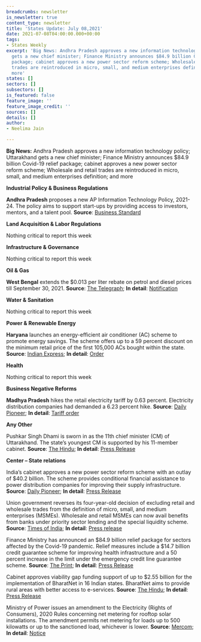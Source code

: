 ```yaml
---
breadcrumbs: newsletter
is_newsletter: true
content_type: newsletter
title: 'States Update: July 08,2021'
date: 2021-07-08T04:00:00.000+00:00
tags:
- States Weekly
excerpt: 'Big News: Andhra Pradesh approves a new information technology policy; Uttarakhand
  gets a new chief minister; Finance Ministry announces $84.9 billion Covid-19 relief
  package; cabinet approves a new power sector reform scheme; Wholesale and retail
  trades are reintroduced in micro, small, and medium enterprises definition; and
  more'
states: []
sectors: []
subsectors: []
is_featured: false
feature_image: ''
feature_image_credit: ''
sources: []
details: []
author:
- Neelima Jain

---
```

**Big News:** Andhra Pradesh approves a new information technology policy; Uttarakhand gets a new chief minister; Finance Ministry announces $84.9 billion Covid-19 relief package; cabinet approves a new power sector reform scheme; Wholesale and retail trades are reintroduced in micro, small, and medium enterprises definition; and more

**Industrial Policy & Business Regulations**

**Andhra Pradesh** proposes a new AP Information Technology Policy, 2021-24. The policy aims to support start-ups by providing access to investors, mentors, and a talent pool. **Source**: [Business Standard](https://www.business-standard.com/article/economy-policy/andhra-unveils-it-policy-for-2021-24-expected-to-create-over-55-000-jobs-121070100050_1.html)

**Land Acquisition & Labor Regulations**

Nothing critical to report this week

**Infrastructure & Governance**

Nothing critical to report this week

**Oil & Gas**

**West Bengal** extends the $0.013 per liter rebate on petrol and diesel prices till September 30, 2021. **Source**: [The Telegraph](https://www.telegraphindia.com/business/west-bengal-govt-extends-re-1-a-litre-rebate-on-petrol-and-diesel-prices/cid/1820907); **In detail**: [Notification](http://wbcomtax.nic.in/notification/242-FT_20210222.pdf)

**Water & Sanitation**

Nothing critical to report this week

**Power & Renewable Energy**

**Haryana** launches an energy-efficient air conditioner (AC) scheme to promote energy savings. The scheme offers up to a 59 percent discount on the minimum retail price of the first 105,000 ACs bought within the state. **Source**: [Indian Express](https://indianexpress.com/article/cities/chandigarh/haryana-introduces-ac-scheme-7383694/); **In detail**: [Order](https://acreplacementscheme.uhbvn.org.in/HERC%20Order%20DSM%20Scheme.pdf)

**Health**

Nothing critical to report this week

**Business Negative Reforms**

**Madhya Pradesh** hikes the retail electricity tariff by 0.63 percent. Electricity distribution companies had demanded a 6.23 percent hike. **Source**: [Daily Pioneer](https://www.dailypioneer.com/2021/state-editions/mperc-ok---s-0-63--hike-in-power-tariff.html); **In detail**: [Tariff order](http://mperc.in/Final%20Tariff%20Order%20for%20FY%202021-22_30_06_21.pdf)

**Any Other**

Pushkar Singh Dhami is sworn in as the 11th chief minister (CM) of Uttarakhand. The state’s youngest CM is supported by his 11-member cabinet. **Source**: [The Hindu](https://www.thehindu.com/news/national/pushkar-singh-dhami-sworn-in-as-new-uttarakhand-cm/article35133303.ece); **In detail**: [Press Release](https://pib.gov.in/PressReleseDetail.aspx?PRID=1732658)

**Center – State relations**

India’s cabinet approves a new power sector reform scheme with an outlay of $40.2 billion. The scheme provides conditional financial assistance to power distribution companies for improving their supply infrastructure. **Source**: [Daily Pioneer](https://www.dailypioneer.com/2021/state-editions/fresh-reform-package-for-power-distribution-sector.html); **In detail**: [Press Release](https://pib.gov.in/PressReleasePage.aspx?PRID=1731473)

Union government reverses its four-year-old decision of excluding retail and wholesale trades from the definition of micro, small, and medium enterprises (MSMEs). Wholesale and retail MSMEs can now avail benefits from banks under priority sector lending and the special liquidity scheme. **Source**: [Times of India](https://timesofindia.indiatimes.com/business/india-business/govt-brings-retail-wholesale-trade-under-msme/articleshow/84082743.cms); **In detail**: [Press release](https://www.pib.gov.in/PressReleasePage.aspx?PRID=1730963)

Finance Ministry has announced an $84.9 billion relief package for sectors affected by the Covid-19 pandemic. Relief measures include a $14.7 billion credit guarantee scheme for improving health infrastructure and a 50 percent increase in the limit under the emergency credit line guarantee scheme. **Source**: [The Print](https://theprint.in/economy/fm-sitharaman-raises-loan-guarantee-scheme-limit-to-rs-4-5-lakh-crore/686004/); **In detail**: [Press Release](https://pib.gov.in/PressReleaseIframePage.aspx?PRID=1730963)

Cabinet approves viability gap funding support of up to $2.55 billion for the implementation of BharatNet in 16 Indian states. BharatNet aims to provide rural areas with better access to e-services. **Source**: [The Hindu](https://www.thehindu.com/business/Industry/cabinet-approves-19041-crore-viability-gap-funding-for-bharatnet-in-16-states/article35055840.ece); **In detail**: [Press Release](https://pib.gov.in/PressReleasePage.aspx?PRID=1731456)

Ministry of Power issues an amendment to the Electricity (Rights of Consumers), 2020 Rules concerning net metering for rooftop solar installations. The amendment permits net metering for loads up to 500 kilowatts or up to the sanctioned load, whichever is lower. **Source**: [Mercom](https://mercomindia.com/government-approves-net-metering-rooftop-solar/); **In detail**: [Notice](https://powermin.gov.in/sites/default/files/webform/notices/Electricity_Rights_of_Consumers_Amendment_Rule_2021.pdf)
